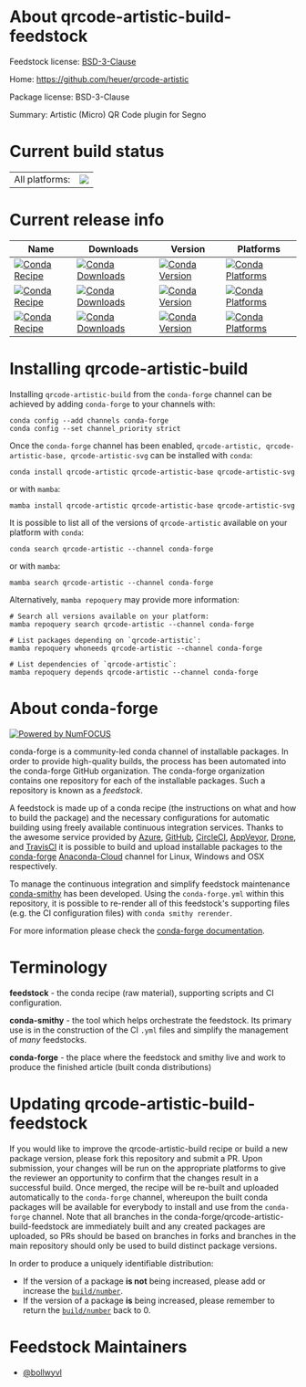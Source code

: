 About qrcode-artistic-build-feedstock
=====================================

Feedstock license: [BSD-3-Clause](https://github.com/conda-forge/qrcode-artistic-build-feedstock/blob/main/LICENSE.txt)

Home: https://github.com/heuer/qrcode-artistic

Package license: BSD-3-Clause

Summary: Artistic (Micro) QR Code plugin for Segno

Current build status
====================


<table><tr><td>All platforms:</td>
    <td>
      <a href="https://dev.azure.com/conda-forge/feedstock-builds/_build/latest?definitionId=12420&branchName=main">
        <img src="https://dev.azure.com/conda-forge/feedstock-builds/_apis/build/status/qrcode-artistic-build-feedstock?branchName=main">
      </a>
    </td>
  </tr>
</table>

Current release info
====================

| Name | Downloads | Version | Platforms |
| --- | --- | --- | --- |
| [![Conda Recipe](https://img.shields.io/badge/recipe-qrcode--artistic-green.svg)](https://anaconda.org/conda-forge/qrcode-artistic) | [![Conda Downloads](https://img.shields.io/conda/dn/conda-forge/qrcode-artistic.svg)](https://anaconda.org/conda-forge/qrcode-artistic) | [![Conda Version](https://img.shields.io/conda/vn/conda-forge/qrcode-artistic.svg)](https://anaconda.org/conda-forge/qrcode-artistic) | [![Conda Platforms](https://img.shields.io/conda/pn/conda-forge/qrcode-artistic.svg)](https://anaconda.org/conda-forge/qrcode-artistic) |
| [![Conda Recipe](https://img.shields.io/badge/recipe-qrcode--artistic--base-green.svg)](https://anaconda.org/conda-forge/qrcode-artistic-base) | [![Conda Downloads](https://img.shields.io/conda/dn/conda-forge/qrcode-artistic-base.svg)](https://anaconda.org/conda-forge/qrcode-artistic-base) | [![Conda Version](https://img.shields.io/conda/vn/conda-forge/qrcode-artistic-base.svg)](https://anaconda.org/conda-forge/qrcode-artistic-base) | [![Conda Platforms](https://img.shields.io/conda/pn/conda-forge/qrcode-artistic-base.svg)](https://anaconda.org/conda-forge/qrcode-artistic-base) |
| [![Conda Recipe](https://img.shields.io/badge/recipe-qrcode--artistic--svg-green.svg)](https://anaconda.org/conda-forge/qrcode-artistic-svg) | [![Conda Downloads](https://img.shields.io/conda/dn/conda-forge/qrcode-artistic-svg.svg)](https://anaconda.org/conda-forge/qrcode-artistic-svg) | [![Conda Version](https://img.shields.io/conda/vn/conda-forge/qrcode-artistic-svg.svg)](https://anaconda.org/conda-forge/qrcode-artistic-svg) | [![Conda Platforms](https://img.shields.io/conda/pn/conda-forge/qrcode-artistic-svg.svg)](https://anaconda.org/conda-forge/qrcode-artistic-svg) |

Installing qrcode-artistic-build
================================

Installing `qrcode-artistic-build` from the `conda-forge` channel can be achieved by adding `conda-forge` to your channels with:

```
conda config --add channels conda-forge
conda config --set channel_priority strict
```

Once the `conda-forge` channel has been enabled, `qrcode-artistic, qrcode-artistic-base, qrcode-artistic-svg` can be installed with `conda`:

```
conda install qrcode-artistic qrcode-artistic-base qrcode-artistic-svg
```

or with `mamba`:

```
mamba install qrcode-artistic qrcode-artistic-base qrcode-artistic-svg
```

It is possible to list all of the versions of `qrcode-artistic` available on your platform with `conda`:

```
conda search qrcode-artistic --channel conda-forge
```

or with `mamba`:

```
mamba search qrcode-artistic --channel conda-forge
```

Alternatively, `mamba repoquery` may provide more information:

```
# Search all versions available on your platform:
mamba repoquery search qrcode-artistic --channel conda-forge

# List packages depending on `qrcode-artistic`:
mamba repoquery whoneeds qrcode-artistic --channel conda-forge

# List dependencies of `qrcode-artistic`:
mamba repoquery depends qrcode-artistic --channel conda-forge
```


About conda-forge
=================

[![Powered by
NumFOCUS](https://img.shields.io/badge/powered%20by-NumFOCUS-orange.svg?style=flat&colorA=E1523D&colorB=007D8A)](https://numfocus.org)

conda-forge is a community-led conda channel of installable packages.
In order to provide high-quality builds, the process has been automated into the
conda-forge GitHub organization. The conda-forge organization contains one repository
for each of the installable packages. Such a repository is known as a *feedstock*.

A feedstock is made up of a conda recipe (the instructions on what and how to build
the package) and the necessary configurations for automatic building using freely
available continuous integration services. Thanks to the awesome service provided by
[Azure](https://azure.microsoft.com/en-us/services/devops/), [GitHub](https://github.com/),
[CircleCI](https://circleci.com/), [AppVeyor](https://www.appveyor.com/),
[Drone](https://cloud.drone.io/welcome), and [TravisCI](https://travis-ci.com/)
it is possible to build and upload installable packages to the
[conda-forge](https://anaconda.org/conda-forge) [Anaconda-Cloud](https://anaconda.org/)
channel for Linux, Windows and OSX respectively.

To manage the continuous integration and simplify feedstock maintenance
[conda-smithy](https://github.com/conda-forge/conda-smithy) has been developed.
Using the ``conda-forge.yml`` within this repository, it is possible to re-render all of
this feedstock's supporting files (e.g. the CI configuration files) with ``conda smithy rerender``.

For more information please check the [conda-forge documentation](https://conda-forge.org/docs/).

Terminology
===========

**feedstock** - the conda recipe (raw material), supporting scripts and CI configuration.

**conda-smithy** - the tool which helps orchestrate the feedstock.
                   Its primary use is in the construction of the CI ``.yml`` files
                   and simplify the management of *many* feedstocks.

**conda-forge** - the place where the feedstock and smithy live and work to
                  produce the finished article (built conda distributions)


Updating qrcode-artistic-build-feedstock
========================================

If you would like to improve the qrcode-artistic-build recipe or build a new
package version, please fork this repository and submit a PR. Upon submission,
your changes will be run on the appropriate platforms to give the reviewer an
opportunity to confirm that the changes result in a successful build. Once
merged, the recipe will be re-built and uploaded automatically to the
`conda-forge` channel, whereupon the built conda packages will be available for
everybody to install and use from the `conda-forge` channel.
Note that all branches in the conda-forge/qrcode-artistic-build-feedstock are
immediately built and any created packages are uploaded, so PRs should be based
on branches in forks and branches in the main repository should only be used to
build distinct package versions.

In order to produce a uniquely identifiable distribution:
 * If the version of a package **is not** being increased, please add or increase
   the [``build/number``](https://docs.conda.io/projects/conda-build/en/latest/resources/define-metadata.html#build-number-and-string).
 * If the version of a package **is** being increased, please remember to return
   the [``build/number``](https://docs.conda.io/projects/conda-build/en/latest/resources/define-metadata.html#build-number-and-string)
   back to 0.

Feedstock Maintainers
=====================

* [@bollwyvl](https://github.com/bollwyvl/)


